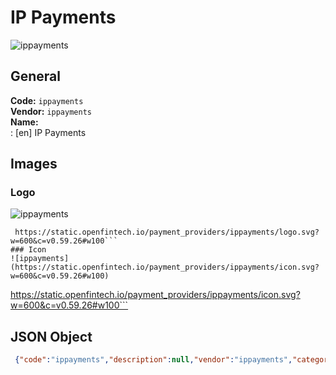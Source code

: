 # IP Payments 
![ippayments](https://static.openfintech.io/payment_providers/ippayments/logo.svg?w=600&c=v0.59.26#w100)  
## General 
**Code:** `ippayments`  
**Vendor:** `ippayments`  
**Name:**  
:	[en] IP Payments  
## Images 
### Logo 
![ippayments](https://static.openfintech.io/payment_providers/ippayments/logo.svg?w=600&c=v0.59.26#w100)  
```
 https://static.openfintech.io/payment_providers/ippayments/logo.svg?w=600&c=v0.59.26#w100```  
### Icon 
![ippayments](https://static.openfintech.io/payment_providers/ippayments/icon.svg?w=600&c=v0.59.26#w100)  
```
 https://static.openfintech.io/payment_providers/ippayments/icon.svg?w=600&c=v0.59.26#w100```  
## JSON Object 
```json
 {"code":"ippayments","description":null,"vendor":"ippayments","categories":null,"countries":null,"payment_method":null,"payout_method":null,"metadata":{"about_payments_code":"ippayments"},"name":{"en":"IP Payments"}}```  
